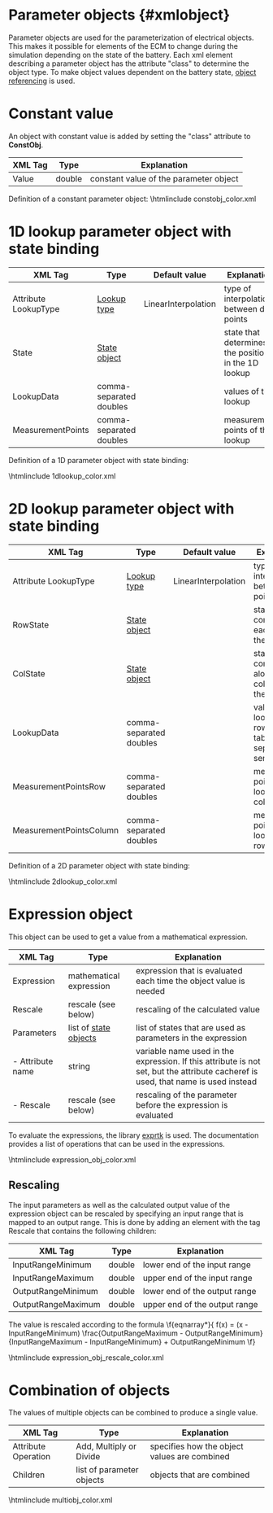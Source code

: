 Parameter objects    {#xmlobject}
================

Parameter objects are used for the parameterization of electrical objects. This makes it possible for elements of the ECM to change during the simulation depending on the state of the battery. Each xml element describing a parameter object has the attribute "class" to determine the object type. To make object values dependent on the battery state, [object referencing](xmlsprache.html#xml_object_refs) is used.

Constant value
==========================
An object with constant value is added by setting the "class" attribute to **ConstObj**.

XML Tag | Type   | Explanation                                                                                 
--------|--------|----------------------------------------
Value   | double | constant value of the parameter object

Definition of a constant parameter object:
\htmlinclude constobj_color.xml

1D lookup parameter object with state binding
==========
XML Tag                 | Type                              | Default value       | Explanation
------------------------|-----------------------------------|---------------------|----------------------------------------------------
Attribute LookupType    | [Lookup type](xmllookuptype.html) | LinearInterpolation | type of interpolation between data points
State                   | [State object](xmlstate.html)     |                     | state that determines the position in the 1D lookup
LookupData              | comma-separated doubles           |                     | values of the lookup
MeasurementPoints       | comma-separated doubles           |                     | measurement points of the lookup

Definition of a 1D parameter object with state binding:

\htmlinclude 1dlookup_color.xml

2D lookup parameter object with state binding
==========
XML Tag                 | Type                              | Default value       | Explanation
------------------------|-----------------------------------|---------------------|----------------------------------------------------
Attribute LookupType    | [Lookup type](xmllookuptype.html) | LinearInterpolation | type of interpolation between data points
RowState                | [State object](xmlstate.html)     |                     | state that is contant along each row of the table
ColState                | [State object](xmlstate.html)     |                     | state that is constant along each column of the table
LookupData              | comma-separated doubles           |                     | values of the lookup table, rows of the table are seperated by semicolons
MeasurementPointsRow    | comma-separated doubles           |                     | measurement points of the lookup table columns
MeasurementPointsColumn | comma-separated doubles           |                     | measurement points of the lookup table rows

Definition of a 2D parameter object with state binding:

\htmlinclude 2dlookup_color.xml

Expression object
=================
This object can be used to get a value from a mathematical expression.

XML Tag                 | Type                                   | Explanation
------------------------|----------------------------------------|----------------------------------------------------
Expression              | mathematical expression                | expression that is evaluated each time the object value is needed
Rescale                 | rescale (see below)                    | rescaling of the calculated value
Parameters              | list of [state objects](xmlstate.html) | list of states that are used as parameters in the expression
- Attribute name        | string                                 | variable name used in the expression. If this attribute is not set, but the attribute cacheref is used, that name is used instead 
- Rescale               | rescale (see below)                    | rescaling of the parameter before the expression is evaluated

To evaluate the expressions, the library [exprtk](https://github.com/ArashPartow/exprtk) is used. The documentation provides a list of operations that can be used in the expressions.

\htmlinclude expression_obj_color.xml

Rescaling
--------------

The input parameters as well as the calculated output value of the expression object can be rescaled by specifying an input range that is mapped to an output range. This is done by adding an element with the tag Rescale that contains the following children:

XML Tag            | Type   | Explanation
-------------------|--------|-------------------------------
InputRangeMinimum  | double | lower end of the input range
InputRangeMaximum  | double | upper end of the input range
OutputRangeMinimum | double | lower end of the output range
OutputRangeMaximum | double | upper end of the output range

The value is rescaled according to the formula
\f{eqnarray*}{
f(x) = (x - InputRangeMinimum) \frac{OutputRangeMaximum - OutputRangeMinimum}{InputRangeMaximum - InputRangeMinimum} + OutputRangeMinimum
\f}

\htmlinclude expression_obj_rescale_color.xml

Combination of objects
==========================
The values of multiple objects can be combined to produce a single value.

XML Tag                 | Type                              | Explanation
------------------------|-----------------------------------|----------------------------------------------------
Attribute Operation     | Add, Multiply or Divide           | specifies how the object values are combined
Children                | list of parameter objects         | objects that are combined

\htmlinclude multiobj_color.xml